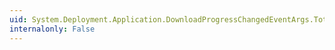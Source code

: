 ```yaml
---
uid: System.Deployment.Application.DownloadProgressChangedEventArgs.TotalBytesToDownload
internalonly: False
---
```

